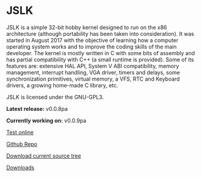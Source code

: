 # JSLK
JSLK is a simple 32-bit hobby kernel designed to run on the x86 architecture (although portability has been taken into consideration). It was started in August 2017 with the objective of learning how a computer operating system works and to improve the coding skills of the main developer. The kernel is mostly written in C with some bits of assembly and has partial compatibility with C++ (a small runtime is provided). Some of its features are: extensive HAL API, System V ABI compatibility, memory management, interrupt handling, VGA driver, timers and delays, some synchronization primitives, virtual memory, a VFS, RTC and Keyboard drivers, a growing home-made C library, etc.

JSLK is licensed under the GNU-GPL3.

**Latest release:** v0.0.8pa

**Currently working on:** v0.0.9pa

[Test online](/testdrive.html)

[Github Repo](https://github.com/sofferjacob/jslk/)

[Download current source tree](https://github.com/sofferjacob/jslk/archive/master.zip)

[Downloads](https://github.com/sofferjacob/jslk/releases)
